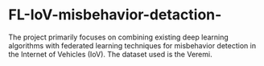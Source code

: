 # FL-IoV-misbehavior-detaction-
The project primarily focuses on combining existing deep learning algorithms with federated learning techniques for misbehavior detection in the Internet of Vehicles (IoV). The dataset used is the Veremi.
